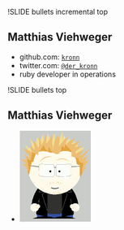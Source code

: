 !SLIDE bullets incremental top

## Matthias Viehweger
* github.com: <a href="http://github.com/kronn">`kronn`</a>
* twitter.com: <a href="http://twitter.com/der_kronn">`@der_kronn`</a>
* ruby developer in operations

!SLIDE bullets top
## Matthias Viehweger
* ![kronn's gravatar](kronn-gravatar-small.png)

